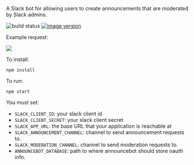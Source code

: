 A Slack bot for allowing users to create announcements that are moderated by Slack admins.

![build status](https://ci.codesink.net/api/badges/justinbarrick/announcebot/status.svg)
[![image version](https://images.microbadger.com/badges/version/justinbarrick/announcebot.svg)](https://microbadger.com/images/justinbarrick/announcebot)

Example request:

![](https://i.imgur.com/Z7u0lhw.png)

To install:

```
npm install
```

To run:

```
npm start
```

You must set:

* `SLACK_CLIENT_ID`: your slack client id
* `SLACK_CLIENT_SECRET`: your slack client secret
* `SLACK_APP_URL`: the base URL that your application is reachable at
* `SLACK_ANNOUNCEMENT_CHANNEL`: channel to send announcement requests to.
* `SLACK_MODERATION_CHANNEL`: channel to send moderation requests to.
* `ANNOUNCEBOT_DATABASE`: path to where announcebot should store oauth info.

